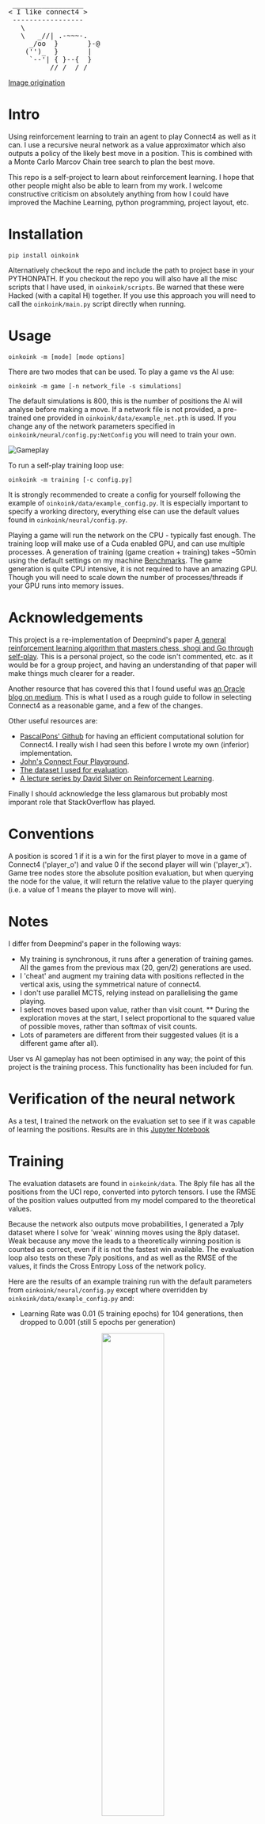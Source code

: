 <pre>
 _________________
< I like connect4 >
 -----------------
   \
   \   _//| .-~~~-.
     _/oo  }       }-@
    ('')_  }       |
     `--'| { }--{  }
          //_/  /_/
</pre>

[Image origination](https://github.com/sckott/cowsay)

# Intro
Using reinforcement learning to train an agent to play Connect4 as well as it can. I use a recursive neural network as a value approximator which also outputs a policy of the likely best move in a position. This is combined with a Monte Carlo Marcov Chain tree search to plan the best move.

This repo is a self-project to learn about reinforcement learning. I hope that other people might also be able to learn from my work. I welcome constructive criticism on absolutely anything from how I could have improved the Machine Learning, python programming, project layout, etc.

# Installation
`pip install oinkoink`

Alternatively checkout the repo and include the path to project base in your PYTHONPATH. If you checkout the repo you will also have all the misc scripts that I have used, in `oinkoink/scripts`. Be warned that these were Hacked (with a capital H) together. If you use this approach you will need to call the `oinkoink/main.py` script directly when running.

# Usage
`oinkoink -m [mode] [mode options]`

There are two modes that can be used. To play a game vs the AI use:

`oinkoink -m game [-n network_file -s simulations]`

The default simulations is 800, this is the number of positions the AI will analyse before making a move.
If a network file is not provided, a pre-trained one provided in `oinkoink/data/example_net.pth` is used. If you change any of the network parameters specified in `oinkoink/neural/config.py:NetConfig` you will need to train your own.

![Gameplay](connect4.png)

To run a self-play training loop use:

`oinkoink -m training [-c config.py]`

It is strongly recommended to create a config for yourself following the example of `oinkoink/data/example_config.py`. It is especially important to specify a working directory, everything else can use the default values found in `oinkoink/neural/config.py`.

Playing a game will run the network on the CPU - typically fast enough. The training loop will make use of a Cuda enabled GPU, and can use multiple processes. A generation of training (game creation + training) takes ~50min using the default settings on my machine [Benchmarks](https://openbenchmarking.org/user/muff2n). The game generation is quite CPU intensive, it is not required to have an amazing GPU. Though you will need to scale down the number of processes/threads if your GPU runs into memory issues.

# Acknowledgements
This project is a re-implementation of Deepmind's paper [A general reinforcement learning algorithm that
masters chess, shogi and Go through self-play](https://deepmind.com/documents/260/alphazero_preprint.pdf). This is a personal project, so the code isn't commented, etc. as it would be for a group project, and having an understanding of that paper will make things much clearer for a reader.

Another resource that has covered this that I found useful was [an Oracle blog on medium](https://medium.com/oracledevs/lessons-from-implementing-alphazero-7e36e9054191). This is what I used as a rough guide to follow in selecting Connect4 as a reasonable game, and a few of the changes.

Other useful resources are:
* [PascalPons' Github](https://github.com/PascalPons/connect4/tree/a0fcfe9e4eacd6194da8ae138a8e554f381be9e0) for having an efficient computational solution for Connect4. I really wish I had seen this before I wrote my own (inferior) implementation.
* [John's Connect Four Playground](https://tromp.github.io/c4/c4.html).
* [The dataset I used for evaluation](http://archive.ics.uci.edu/ml/datasets/connect-4).
* [A lecture series by David Silver on Reinforcement Learning](http://www0.cs.ucl.ac.uk/staff/d.silver/web/Teaching.html).

Finally I should acknowledge the less glamarous but probably most imporant role that StackOverflow has played.

# Conventions
A position is scored 1 if it is a win for the first player to move in a game of Connect4 ('player_o') and value 0 if the second player will win ('player_x'). Game tree nodes store the absolute position evaluation, but when querying the node for the value, it will return the relative value to the player querying (i.e. a value of 1 means the player to move will win).

# Notes
I differ from Deepmind's paper in the following ways:
* My training is synchronous, it runs after a generation of training games. All the games from the previous max (20, gen/2) generations are used.
* I 'cheat' and augment my training data with positions reflected in the vertical axis, using the symmetrical nature of connect4.
* I don't use parallel MCTS, relying instead on parallelising the game playing.
* I select moves based upon value, rather than visit count.
** During the exploration moves at the start, I select proportional to the squared value of possible moves, rather than softmax of visit counts.
* Lots of parameters are different from their suggested values (it is a different game after all).

User vs AI gameplay has not been optimised in any way; the point of this project is the training process. This functionality has been included for fun.

# Verification of the neural network

As a test, I trained the network on the evaluation set to see if it was capable of learning the positions. Results are in this [Jupyter Notebook](oinkoink/scripts/verify.ipynb)

# Training
The evaluation datasets are found in `oinkoink/data`. The 8ply file has all the positions from the UCI repo, converted into pytorch tensors. I use the RMSE of the position values outputted from my model compared to the theoretical values.

Because the network also outputs move probabilities, I generated a 7ply dataset where I solve for 'weak' winning moves using the 8ply dataset. Weak because any move the leads to a theoretically winning position is counted as correct, even if it is not the fastest win available. The evaluation loop also tests on these 7ply positions, and as well as the RMSE of the values, it finds the Cross Entropy Loss of the network policy.

Here are the results of an example training run with the default parameters from `oinkoink/neural/config.py` except where overridden by `oinkoink/data/example_config.py` and:
* Learning Rate was 0.01 (5 training epochs) for 104 generations, then dropped to  0.001 (still 5 epochs per generation)
<p align="center"><img width="50%" src="8ply.png" /></p>
<p align="center"><img width="50%" src="7ply.png" /></p>

And the results of different generations playing each other, from all 49 possible 2 ply positions, playing both first and second player in each position (98 games). The results represent Row vs Column in W-D-L and return (1 * W + 0.5 * D + 0 * L). The final column shows the average the return over all matches a generation played (5 in total):

| Generation |            40 | 60            | 80            | 100           | 120           | Mean Return |
|------------|---------------|---------------|---------------|---------------|---------------|-------------|
|         20 | 19-11-16 0.25 | 16-5-77 0.19  | 19-9-70 0.24  | 14-4-80 0.16  | 5-6-87 0.08   |        0.18 |
|         40 |               | 30-18-50 0.40 | 21-14-63 0.29 | 27-11-60 0.33 | 30-8-60 0.35  |        0.42 |
|         60 |               |               | 27-17-54 0.36 | 34-14-50 0.42 | 32-12-54 0.39 |        0.52 |
|         80 |               |               |               | 39-15-44 0.47 | 33-19-46 0.43 |        0.60 |
|        100 |               |               |               |               | 34-16-48 0.43 |        0.61 |
|        120 |               |               |               |               |               |        0.67 |
